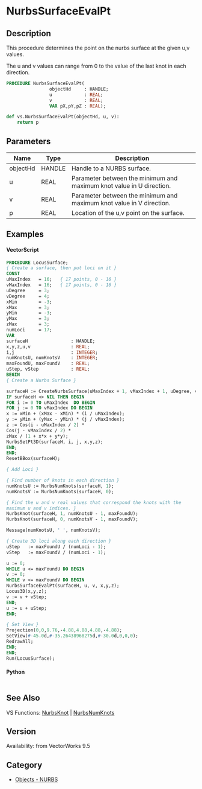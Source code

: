 # NurbsSurfaceEvalPt

## Description
This procedure determines the point on the nurbs surface at the given u,v values.

The u and v values can range from 0 to the value of the last knot in each direction.

```pascal
PROCEDURE NurbsSurfaceEvalPt(
				objectHd     : HANDLE;
				u            : REAL;
				v            : REAL;
				VAR pX,pY,pZ : REAL);
```

```python
def vs.NurbsSurfaceEvalPt(objectHd, u, v):
    return p
```

## Parameters
|Name|Type|Description|
|---|---|---|
|objectHd|HANDLE|Handle to a NURBS surface.|
|u|REAL|Parameter between the minimum and maximum knot value in U direction.|
|v|REAL|Parameter between the minimum and maximum knot value in V direction.|
|p|REAL|Location of the u,v point on the surface.|

## Examples
#### VectorScript ####
```pascal
PROCEDURE LocusSurface;
{ Create a surface, then put loci on it }
CONST
uMaxIndex   = 16;   { 17 points, 0 - 16 }
vMaxIndex   = 16;   { 17 points, 0 - 16 }
uDegree     = 3;    
vDegree     = 4;
xMin        = -3;
xMax        = 3;
yMin        = -3;
yMax        = 3;
zMax        = 3;
numLoci     = 17;
VAR
surfaceH                : HANDLE;
x,y,z,u,v               : REAL;
i,j                     : INTEGER;
numKnotsU, numKnotsV    : INTEGER;
maxFoundU, maxFoundV    : REAL;
uStep, vStep            : REAL;
BEGIN
{ Create a Nurbs Surface }

surfaceH := CreateNurbsSurface(uMaxIndex + 1, vMaxIndex + 1, uDegree, vDegree);
IF surfaceH <> NIL THEN BEGIN
FOR i := 0 TO uMaxIndex  DO BEGIN
FOR j := 0 TO vMaxIndex DO BEGIN
x := xMin + (xMax - xMin) * (i / uMaxIndex);
y := yMin + (yMax - yMin) * (j / vMaxIndex);
z := Cos(i - uMaxIndex / 2) *
Cos(j - vMaxIndex / 2) * 
zMax / (1 + x*x + y*y);
NurbsSetPt3D(surfaceH, i, j, x,y,z);
END;
END;
ResetBBox(surfaceH);

{ Add Loci }

{ Find number of knots in each direction }
numKnotsU := NurbsNumKnots(surfaceH, 1);
numKnotsV := NurbsNumKnots(surfaceH, 0);

{ Find the u and v real values that correspond the knots with the 
maximum u and v indices. }
NurbsKnot(surfaceH, 1, numKnotsU - 1, maxFoundU);       
NurbsKnot(surfaceH, 0, numKnotsV - 1, maxFoundV);       

Message(numKnotsU, ' ', numKnotsV);

{ Create 3D loci along each direction }
uStep   := maxFoundU / (numLoci - 1);
vStep   := maxFoundV / (numLoci - 1);

u := 0;
WHILE u <= maxFoundU DO BEGIN
v := 0;
WHILE v <= maxFoundV DO BEGIN
NurbsSurfaceEvalPt(surfaceH, u, v, x,y,z);
Locus3D(x,y,z);
v := v + vStep;
END;
u := u + uStep;
END;

{ Set View }
Projection(0,0,9.76,-4.88,4.88,4.88,-4.88);
SetView(#-45.0d,#-35.26438968275d,#-30.0d,0,0,0);
RedrawAll;
END;
END;
Run(LocusSurface);
```
#### Python ####
```python

```

## See Also
VS Functions:
[NurbsKnot](NurbsKnot.md) 
| [NurbsNumKnots](NurbsNumKnots.md)

## Version
Availability: from VectorWorks 9.5

## Category
* [Objects - NURBS](../Categories/Objects%20-%20NURBS.md)
